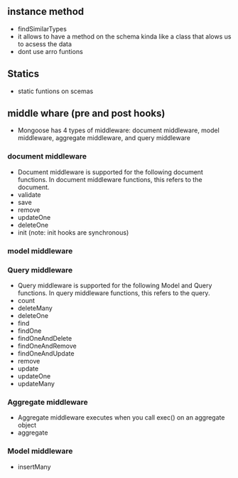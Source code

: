 ## instance method
- findSimilarTypes 
- it allows to have a method on the schema kinda like a class that alows us to acsess the data
- dont use arro funtions

## Statics
- static funtions on scemas 

## middle whare (pre and post hooks)

- Mongoose has 4 types of middleware: document middleware, model middleware, aggregate middleware, and query middleware

###  document middleware
- Document middleware is supported for the following document functions. In document middleware functions, this refers to the document.
- validate
- save
- remove
- updateOne
- deleteOne
- init (note: init hooks are synchronous)

### model middleware

### Query middleware
- Query middleware is supported for the following Model and Query functions. In query middleware functions, this refers to the query.
- count
- deleteMany
- deleteOne
- find
- findOne
- findOneAndDelete
- findOneAndRemove
- findOneAndUpdate
- remove
- update
- updateOne
- updateMany

### Aggregate middleware
-  Aggregate middleware executes when you call exec() on an aggregate object
- aggregate

### Model middleware
- insertMany

